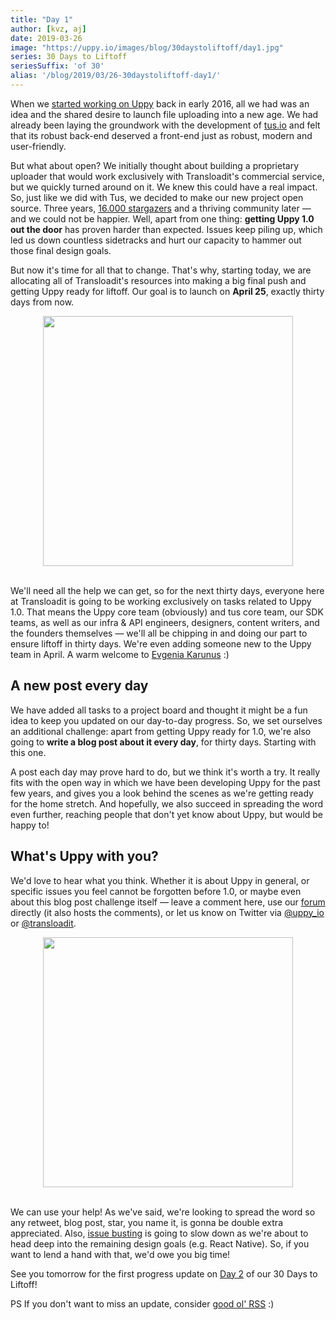 ```yaml
---
title: "Day 1"
author: [kvz, aj]
date: 2019-03-26
image: "https://uppy.io/images/blog/30daystoliftoff/day1.jpg"
series: 30 Days to Liftoff
seriesSuffix: 'of 30'
alias: '/blog/2019/03/26-30daystoliftoff-day1/'
---
```


When we [started working on Uppy](/blog/2016/07/uppy-begins/) back in early 2016, all we had was an idea and the shared desire to launch file uploading into a new age. We had already been laying the groundwork with the development of [tus.io](https://tus.io/) and felt that its robust back-end deserved a front-end just as robust, modern and user-friendly.

<!--more-->

But what about open? We initially thought about building a proprietary uploader that would work exclusively with Transloadit's commercial service, but we quickly turned around on it. We knew this could have a real impact. So, just like we did with Tus, we decided to make our new project open source. Three years, [16.000 stargazers](https://github.com/transloadit/uppy/stargazers) and a thriving community later — and we could not be happier. Well, apart from one thing: **getting Uppy 1.0 out the door** has proven harder than expected. Issues keep piling up, which led us down countless sidetracks and hurt our capacity to hammer out those final design goals.

But now it's time for all that to change. That's why, starting today, we are allocating all of Transloadit's resources into making a big final push and getting Uppy ready for liftoff. Our goal is to launch on **April 25**, exactly thirty days from now.

<center><img width="400" src="https://media.giphy.com/media/kvw01ozJ06TxS/giphy.gif"><br /><br /></center>

We'll need all the help we can get, so for the next thirty days, everyone here at Transloadit is going to be working exclusively on tasks related to Uppy 1.0. That means the Uppy core team (obviously) and tus core team, our SDK teams, as well as our infra & API engineers, designers, content writers, and the founders themselves — we'll all be chipping in and doing our part to ensure liftoff in thirty days. We're even adding someone new to the Uppy team in April. A warm welcome to [Evgenia Karunus](https://github.com/lakesare) :)

## A new post every day

We have added all tasks to a project board and thought it might be a fun idea to keep you updated on our day-to-day progress. So, we set ourselves an additional challenge: apart from getting Uppy ready for 1.0, we're also going to **write a blog post about it every day**, for thirty days. Starting with this one.

A post each day may prove hard to do, but we think it's worth a try. It really fits with the open way in which we have been developing Uppy for the past few years, and gives you a look behind the scenes as we're getting ready for the home stretch. And hopefully, we also succeed in spreading the word even further, reaching people that don't yet know about Uppy, but would be happy to!

## What's Uppy with you?

We'd love to hear what you think. Whether it is about Uppy in general, or specific issues you feel cannot be forgotten before 1.0, or maybe even about this blog post challenge itself — leave a comment here, use our [forum](https://community.transloadit.com/c/uppy) directly (it also hosts the comments), or let us know on Twitter via [@uppy_io](http://twitter.com/uppy_io/) or [@transloadit](http://twitter.com/transloadit/).

<!-- <center><img width="400"  class="dropshadow" src="https://media.giphy.com/media/RnX4q6yYDoYCI/giphy.gif"></center> -->
<center><img width="400"  class="dropshadow" src="https://media.giphy.com/media/SjInxhAJTzU7S/giphy.gif"><br /><br /></center>


We can use your help! As we've said, we're looking to spread the word so any retweet, blog post, star, you name it, is gonna be double extra appreciated. Also, [issue busting](https://github.com/transloadit/uppy/issues) is going to slow down as we're about to head deep into the remaining design goals (e.g. React Native). So, if you want to lend a hand with that, we'd owe you big time!

See you tomorrow for the first progress update on [Day 2](/blog/2019/03/liftoff-02/) of our 30 Days to Liftoff!

PS If you don't want to miss an update, consider [good ol' RSS](https://uppy.io/atom.xml) :)
